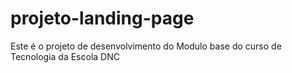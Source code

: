 # projeto-landing-page
Este é o projeto de desenvolvimento do Modulo base do curso de Tecnologia da Escola DNC
